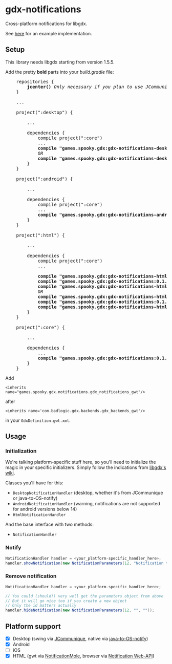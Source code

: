 # gdx-notifications

Cross-platform notifications for libgdx.

See [here](https://github.com/SimonIT/gdx-notifications-app) for an example implementation.

## Setup

This library needs libgdx starting from version 1.5.5.

Add the pretty **bold** parts into your _build.gradle_ file:

<pre>
    repositories {
        <b>jcenter()</b> <i>Only necessary if you plan to use JCommunique</i>
    }
    
    ...
    
    project(":desktop") {
        
        ...
        
        dependencies {
            compile project(":core")
            ...
            <b>compile "games.spooky.gdx:gdx-notifications-desktop-jcommunique:0.1.0"</b> <i>for Swing notifications</i>
            <i>OR</i>
            <b>compile "games.spooky.gdx:gdx-notifications-desktop-os:0.1.0"</b> <i>for native notifications</i>
        }
    }
    
    project(":android") {
        
        ...
        
        dependencies {
            compile project(":core")
            ...
            <b>compile "games.spooky.gdx:gdx-notifications-android:0.1.0"</b>
        }
    }
    
    project(":html") {
            
        ...
        
        dependencies {
            compile project(":core")
            ...
            
            <b>compile "games.spooky.gdx:gdx-notifications-html-gwt:0.1.0"</b>
            <b>compile "games.spooky.gdx:gdx-notifications:0.1.0:sources"</b>
            <b>compile "games.spooky.gdx:gdx-notifications-html-gwt:0.1.0:sources"</b> <i>for gwt notifications</i>
            <i>OR</i>
            <b>compile "games.spooky.gdx:gdx-notifications-html-browser:0.1.0"</b>
            <b>compile "games.spooky.gdx:gdx-notifications:0.1.0:sources"</b>
            <b>compile "games.spooky.gdx:gdx-notifications-html-browser:0.1.0:sources"</b> <i>for browser notifications</i>
        }
    }
    
    project(":core") {
        
        ...
        
        dependencies {
            ...
            <b>compile "games.spooky.gdx:gdx-notifications:0.1.0"</b>
        }
    }
</pre>


Add 

`<inherits name="games.spooky.gdx.notifications.gdx_notifications_gwt"/>`

after

`<inherits name='com.badlogic.gdx.backends.gdx_backends_gwt'/>`

in your `GdxDefinition.gwt.xml`.

## Usage

### Initialization

We're talking platform-specific stuff here, so you'll need to initialize the magic in your specific initializers. Simply follow the indications from [libgdx's wiki](https://github.com/libgdx/libgdx/wiki/Interfacing-with-platform-specific-code).

Classes you'll have for this:
* `DesktopNotificationHandler` (desktop, whether it's from JCommunique or java-to-OS-notify)
* `AndroidNotificationHandler` (warning, notifications are not supported for android versions below 14)
* `HtmlNotificationHandler`

And the base interface with two methods:
* `NotificationHandler`

### Notify

```java
NotificationHandler handler = <your_platform-specific_handler_here>;
handler.showNotification(new NotificationParameters(12, "Notification title for the people", "Text Lorem ipsum"));
```

### Remove notification

```java
NotificationHandler handler = <your_platform-specific_handler_here>;

// You could (should!) very well get the parameters object from above
// But it will go nice too if you create a new object
// Only the id matters actually
handler.hideNotification(new NotificationParameters(12, "", ""));
```

## Platform support

- [x] Desktop (swing via [JCommunique](https://github.com/spfrommer/JCommunique), native via [java-to-OS-notify](https://github.com/wokier/java-to-OS-notify))
- [x] Android
- [ ] iOS
- [x] HTML (gwt via [NotificationMole](http://www.gwtproject.org/javadoc/latest/com/google/gwt/user/client/ui/NotificationMole.html), browser via [Notification Web-API](https://developer.mozilla.org/en-US/docs/Web/API/Notification))
